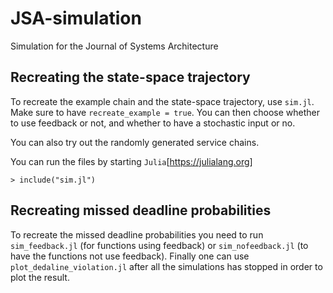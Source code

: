 # JSA-simulation
Simulation for the Journal of Systems Architecture


## Recreating the state-space trajectory

To recreate the example chain and the state-space trajectory, use
`sim.jl`. Make sure to have `recreate_example = true`. You can then
choose whether to use feedback or not, and whether to have a
stochastic input or no.

You can also try out the randomly generated service chains.

You can run the files by starting `Julia`[https://julialang.org]
```
> include("sim.jl")
```

## Recreating missed deadline probabilities

To recreate the missed deadline probabilities you need to run
`sim_feedback.jl` (for functions using feedback) or
`sim_nofeedback.jl` (to have the functions not use feedback).  Finally
one can use `plot_dedaline_violation.jl` after all the simulations has
stopped in order to plot the result.


